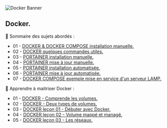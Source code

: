 ![Docker Banner](https://thingsolver.com/wp-content/uploads/docker-cover.png)

## Docker.

👋 Sommaire des sujets abordés :

- 01 - [DOCKER & DOCKER COMPOSE installation manuelle.](DOCKER-et-DOCKER-COMPOSE-Installation-manuelle.md)
- 02 - [DOCKER quelques commandes utiles.](DOCKER-Quelques-commandes-utiles.md)
- 03 - [PORTAINER installation manuelle.](PORTAINER-Installation-manuelle.md)
- 04 - [PORTAINER mise à jour manuelle.](PORTAINER-Mise-à-jour-manuelle.md)
- 05 - [PORTAINER installation automatisée.](PORTAINER-Installation-automatisée.md)
- 06 - [PORTAINER mise à jour automatisée.](PORTAINER-Mise-à-jour-automatisée.md)
- 07 - [DOCKER COMPOSE exemple mise en service d'un serveur LAMP.](DOCKER-COMPOSE-exemple-server-LAMP.md)

👋 Apprendre à maitriser Docker :

- 01 - [DOCKER - Comprende les volumes.](DOCKER-Comprende-les-volumes.md)
- 02 - [DOCKER - Deux types de volumes.](DOCKER-Deux-types-de-volumes.md)
- 03 - [DOCKER leçon 01 - Débuter avec Docker.](DOCKER-leçon-01.md)
- 04 - [DOCKER leçon 02 - Volume mappé et managé.](DOCKER-leçon-02.md)
- 05 - [DOCKER leçon 03 - Les réseaux.](DOCKER-leçon-03.md)
